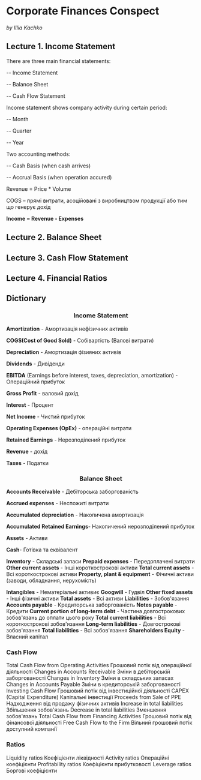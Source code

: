 # Corporate Finances Conspect

_by Illia Kachko_

## Lecture 1. Income Statement

There are three main financial statements:

-- Income Statement

-- Balance Sheet

-- Cash Flow Statement

Income statement shows company activity during certain period:

-- Month

-- Quarter

-- Year

Two accounting methods:

-- Cash Basis (when cash arrives)

-- Accrual Basis (when operation accured)

Revenue = Price * Volume

COGS – прямі витрати, асоційовані з виробництвом продукції або тим що генерує дохід


__Income = Revenue - Expenses__


## Lecture 2. Balance Sheet

## Lecture 3. Cash Flow Statement

## Lecture 4. Financial Ratios

## Dictionary

### <center>__Income Statement__</center>

__Amortization__  - Амортизація нефізичних активів

__COGS(Cost of Good Sold)__  - Собівартість (Валові витрати)

__Depreciation__  - Амортизація фізияних активів

__Dividends__  - Дивіденди

__EBITDA__ (Earnings before interest, taxes, depreciation, amortization) - Операційний прибуток

__Gross Profit__  - валовий дохід

__Interest__  - Процент

__Net Income__  - Чистий прибуток

__Operating Expenses (OpEx)__  - операційні витрати

__Retained Earnings__  - Нерозподілений прибуток

__Revenue__  - дохід

__Taxes__  - Податки

### <center>__Balance Sheet__</center>

__Accounts Receivable__ - Дебіторська заборгованість

__Accrued expenses__ - Неспожиті витрати

__Accumulated depreciation__ - Накопичена амортизація

__Accumulated Retained Earnings__- Накопичений нерозподілений прибуток

__Assets__ - Активи

__Cash__- Готівка та еквівалент

__Inventory__ - Складські запаси
__Prepaid expenses__ - Передоплачені витрати
__Other current assets__ - Інші короткострокові активи
__Total current assets__ - Всі короткострокові активи
__Property, plant & equipment__ - Фічичні активи (заводи, обладнання, нерухомість)

__Intangibles__ - Нематеріальні активиє
__Googwill__ - Гудвіл
__Other fixed assets__ - Інші фізичні активи
__Total assets__ - Всі активи
__Liabilities__ - Зобов'язання
__Accounts payable__ - Кредиторська заборгованість
__Notes payable__ - Кредити
__Current portion of long-term debt__ - Частина довгострокових зобов'язань до оплати цього року
__Total current liabilities__ - Всі короткострокові зобов'язання
__Long-term liabilities__ - Довгострокові зобов'язання
__Total liabilities__ - Всі зобов'язання
__Shareholders Equity__ - Власний капітал

### Cash Flow

Total Cash Flow from Operating Activities	Грошовий потік від операційної діяльності
Changes in Accounts Receivable	Зміни в дебіторській заборгованості
Changes in Inventory	Зміни в складських запасах
Changes in Accounts Payable	Зміни в кредиторській заборгованості
Investing Cash Flow	Грошовий потік від інвестиційної діяльності
CAPEX (Capital Expenditure)	Капітальні інвестиції
Proceeds from Sale of PPE	Надходження від продажу фізичних активів
Increase in total liabilities	Збільшення зобов'язань
Decrease in total liabilities	Зменшення зобов'язань
Total Cash Flow from Financing Activities	Грошовий потік від фінансової діяльності
Free Cash Flow to the Firm	Вільний грошовий потік доступний компанії

### Ratios

Liquidity ratios	Коефіцієнти ліквідності
Activity ratios	Операційні коефіцієнти
Profitability ratios	Коефіцієнти прибутковості
Leverage ratios	Боргові коефіцієнти